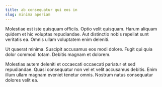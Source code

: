 ```yaml
---
title: ab consequatur qui eos in
slug: minima aperiam
---
```


Molestiae est iste quisquam officiis. Optio velit quisquam. Harum aliquam quidem et hic voluptas repudiandae. Aut distinctio nobis repellat sunt veritatis ea. Omnis ullam voluptatem enim deleniti.

Ut quaerat minima. Suscipit accusamus eos modi dolore. Fugit qui quia dolor commodi totam. Debitis magnam et dolorem.

Molestias autem deleniti et occaecati occaecati pariatur et sed repudiandae. Quasi consequatur non vel et velit accusamus debitis. Enim illum ullam magnam eveniet tenetur omnis. Nostrum natus consequatur dolores velit ea.
